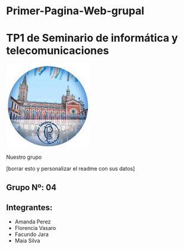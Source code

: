 # Primer-Pagina-Web-grupal
# TP1 de Seminario de informática y telecomunicaciones
![pio Logo](logopio.jpg)

Nuestro grupo 

[borrar esto y personalizar el readme con sus datos]

## Grupo Nº: 04
## Integrantes:
* Amanda Perez
* Florencia Vasaro
* Facundo Jara
* Maia Silva
